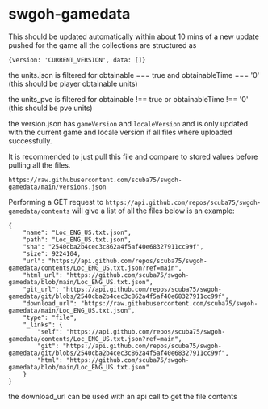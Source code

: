 # swgoh-gamedata
This should be updated automatically within about 10 mins of a new update pushed for the game
all the collections are structured as 
```
{version: 'CURRENT_VERSION', data: []}
```
the units.json is filtered for obtainable === true and obtainableTime === '0' (this should be player obtainable units)

the units_pve is filtered for obtainable !== true or obtainableTime !== '0' (this should be pve units)

the version.json has `gameVersion` and `localeVersion` and is only updated with the current game and locale version if all files where uploaded successfully. 

It is recommended to just pull this file and compare to stored values before pulling all the files.
```
https://raw.githubusercontent.com/scuba75/swgoh-gamedata/main/versions.json
```
Performing a GET request to `https://api.github.com/repos/scuba75/swgoh-gamedata/contents` will give a list of all the files
below is an example:
```
{
    "name": "Loc_ENG_US.txt.json",
    "path": "Loc_ENG_US.txt.json",
    "sha": "2540cba2b4cec3c862a4f5af40e68327911cc99f",
    "size": 9224104,
    "url": "https://api.github.com/repos/scuba75/swgoh-gamedata/contents/Loc_ENG_US.txt.json?ref=main",
    "html_url": "https://github.com/scuba75/swgoh-gamedata/blob/main/Loc_ENG_US.txt.json",
    "git_url": "https://api.github.com/repos/scuba75/swgoh-gamedata/git/blobs/2540cba2b4cec3c862a4f5af40e68327911cc99f",
    "download_url": "https://raw.githubusercontent.com/scuba75/swgoh-gamedata/main/Loc_ENG_US.txt.json",
    "type": "file",
    "_links": {
        "self": "https://api.github.com/repos/scuba75/swgoh-gamedata/contents/Loc_ENG_US.txt.json?ref=main",
        "git": "https://api.github.com/repos/scuba75/swgoh-gamedata/git/blobs/2540cba2b4cec3c862a4f5af40e68327911cc99f",
        "html": "https://github.com/scuba75/swgoh-gamedata/blob/main/Loc_ENG_US.txt.json"
    }
}
```
the download_url can be used with an api call to get the file contents
